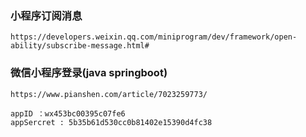 ### 小程序订阅消息 
```
https://developers.weixin.qq.com/miniprogram/dev/framework/open-ability/subscribe-message.html#
```

### 微信小程序登录(java springboot)
```
https://www.pianshen.com/article/7023259773/

appID ：wx453bc00395c07fe6
appSercret : 5b35b61d530cc0b81402e15390d4fc38
```